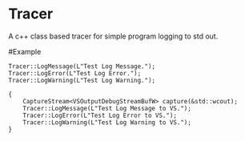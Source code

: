 # Tracer
A c++ class based tracer for simple program logging to std out.

#Example
```
Tracer::LogMessage(L"Test Log Message.");
Tracer::LogError(L"Test Log Error.");
Tracer::LogWarning(L"Test Log Warning.");
```
```
{
	CaptureStream<VSOutputDebugStreamBufW> capture(&std::wcout);
	Tracer::LogMessage(L"Test Log Message to VS.");
	Tracer::LogError(L"Test Log Error to VS.");
	Tracer::LogWarning(L"Test Log Warning to VS.");	
}
```
